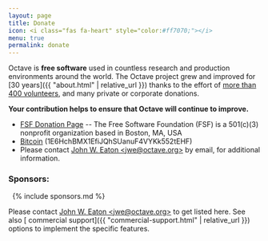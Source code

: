 ```yaml
---
layout: page
title: Donate
icon: <i class="fas fa-heart" style="color:#ff7070;"></i>
menu: true
permalink: donate
---
```


Octave is **free software**
used in countless research and production environments around the world.
The Octave project grew and improved for
[30 years]({{ "about.html" | relative_url }}) thanks to the effort of
[more than 400 volunteers](https://hg.savannah.gnu.org/hgweb/octave/file/tip/doc/interpreter/contributors.in),
and many private or corporate donations.

**Your contribution helps to ensure that Octave will continue to improve.**

- [FSF Donation Page](https://crm.fsf.org/civicrm/contribute/transact?reset=1&id=10)
  -- The Free Software Foundation (FSF) is a 501(c)(3) nonprofit organization based in Boston, MA, USA
- [<i class="fab fa-bitcoin"></i> Bitcoin](bitcoin:1E6HchBMX1EfiJQhSUanuF4VYKk552tEHF)
  (1E6HchBMX1EfiJQhSUanuF4VYKk552tEHF)
- Please contact [John W. Eaton &lt;jwe@octave.org&gt;](mailto:jwe@octave.org)
  by email, for additional information.


### Sponsors:

&nbsp;
{% include sponsors.md %}
&nbsp;

Please contact [John W. Eaton &lt;jwe@octave.org&gt;](mailto:jwe@octave.org)
to get listed here.
See also
[<i class="fas fa-comment-dollar"></i> commercial support]({{ "commercial-support.html" | relative_url }})
options to implement the specific features.

